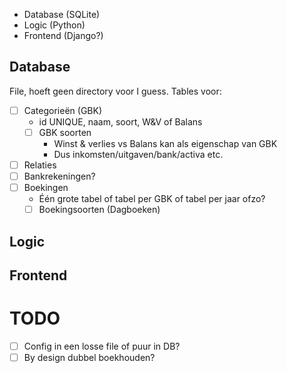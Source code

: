 - Database (SQLite)
- Logic (Python)
- Frontend (Django?)
## Database
File, hoeft geen directory voor I guess.
Tables voor:
- [ ] Categorieën (GBK)
	- id UNIQUE, naam, soort, W&V of Balans
	- [ ] GBK soorten
		- Winst & verlies vs Balans kan als eigenschap van GBK
		- Dus inkomsten/uitgaven/bank/activa etc.
- [ ] Relaties
- [ ] Bankrekeningen?
- [ ] Boekingen
	- Één grote tabel of tabel per GBK of tabel per jaar ofzo?
	- [ ] Boekingsoorten (Dagboeken)
## Logic

## Frontend

# TODO
- [ ] Config in een losse file of puur in DB?
- [ ] By design dubbel boekhouden?